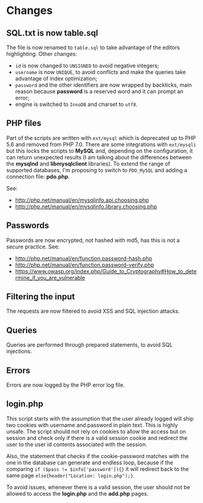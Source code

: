 Changes
=======

## SQL.txt is now table.sql

The file is now renamed to `table.sql` to take advantage of the editors highlighting. Other changes:

* `id` is now changed to `UNSIGNED` to avoid negative integers;
* `username` is now `UNIQUE`, to avoid conflicts and make the queries take advantage of index optimization;
* `password` and the other identifiers are now wrapped by backticks, main reason because **password** is a reserved word and it can prompt an error;
* engine is switched to `InnoDB` and charset to `utf8`.

## PHP files

Part of the scripts are written with `ext/mysql` which is deprecated up to PHP 5.6 and removed from PHP 7.0. There are some integrations with `ext/mysqli` but this locks the scripts to **MySQL** and, depending on the configuration, it can return unexpected results (I am talking about the differences between the **mysqlnd** and **libmysqlclient** libraries). To extend the range of supported databases, I'm proposing to switch to `PDO_MySQL` and adding a connection file: **pdo.php**.

See:

* http://php.net/manual/en/mysqlinfo.api.choosing.php
* http://php.net/manual/en/mysqlinfo.library.choosing.php

## Passwords

Passwords are now encrypted, not hashed with md5, has this is not a secure practice. See:

* http://php.net/manual/en/function.password-hash.php
* http://php.net/manual/en/function.password-verify.php
* https://www.owasp.org/index.php/Guide_to_Cryptography#How_to_determine_if_you_are_vulnerable

## Filtering the input

The requests are now filtered to avoid XSS and SQL injection attacks.

## Queries

Queries are performed through prepared statements, to avoid SQL injections.

## Errors

Errors are now logged by the PHP error log file.

## login.php

This script starts with the assumption that the user already logged will ship two cookies with username and password in plain text. This is highly unsafe. The script should not rely on cookies to allow the access but on session and check only if there is a valid session cookie and redirect the user to the user id contents associated with the session.

Also, the statement that checks if the cookie-password matches with the one in the database can generate and endless loop, because if the comparing `if ($pass != $info['password']){}` it will redirect back to the same page `else{header("Location: login.php");}`.

To avoid issues, whenever there is a valid session, the user should not be allowed to access the **login.php** and the **add.php** pages.